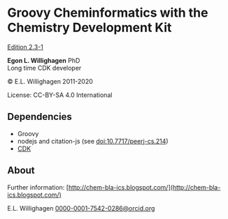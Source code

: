 # Groovy Cheminformatics with the Chemistry Development Kit

[Edition 2.3-1](https://egonw.github.io/cdkbook/)

**Egon L. Willighagen** PhD<br />
Long time CDK developer

© E.L. Willighagen 2011-2020

License: CC-BY-SA 4.0 International

## Dependencies

* Groovy
* nodejs and citation-js (see [doi:10.7717/peerj-cs.214](https://doi.org/10.7717/peerj-cs.214))
* [CDK](https://cdk.github.io/)

## About

Further information: [http://chem-bla-ics.blogspot.com/](http://chem-bla-ics.blogspot.com/)

E.L. Willighagen <0000-0001-7542-0286@orcid.org>
